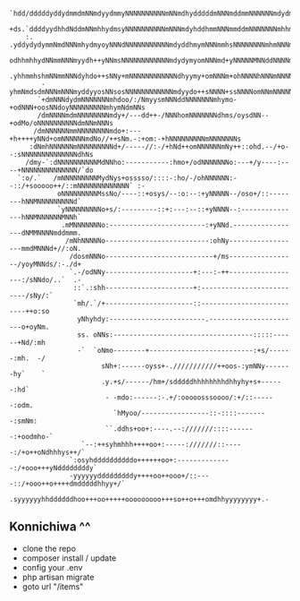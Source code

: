         `hdd/dddddyddydmmdmNNmdyydmmyNNNNNNNNNNmNNmdhydddddmNNNmddmmNNNNNNmdydmNmddddddddddddddm+   
        +ds.`ddddyydhhdNddmNNmhhydmsyNNNNNNNNNNmNNNmdyhddhmmNNNmmddmNNNNNNNmhhmNNmdhdddddyddhddmd`  
        :.  .yddydydymmNmdNNNmhydmyoyNNNdNNNNNNNNNNNmdyddhmymNNNmmhsNNNNNNNNmhmNNNmdhddddyhhdddyh`  
             odhhmhhydNNmmNNNmyydh++yNNmsNNNNNNNNNNNNmdydymyomNNNmd+yNNNNNMNNddNNNNmhhdmydhsdd+`-.  
            .yhhmmhshmNNmmNNNdyhdo++sNNy+mNNNNNNNNNNNNdhyymy+omNNNm+ohNNNNhNNNmNNNNNmhhdymdhmm+     
            -yhmNmdsdmNNNmNNNmyddyyosNNsosNNNNNNNNNNNNmdyydo++sNNNN+ssNNNNomNNmNNNNNmdysdmdmNmo     
           `+dmNNNdydmNNNNNNNmhdoo/:/NmyysmNNNddNNNNNNNmhymo-+odNNN+oosNNdoyNNNNNNNNNmhymNdmNNs     
           /dmNNNNmdmNNNNNNNNmdy+/---dd++-/NNNhomNNNNNNNdhms/oysdNN--+odMo/oNNNNNNNNNNdmNNmNNNs     
          /dmNNNNNNmmNNNNNNNNmdo+:---+h++++yNNd+omNNNNNNmdNo//++sNm.-:+om:-+hNNNNNNNNNmNNNNNNNs     
         :dNmhNNNNNNmNNNNNNNNNd+/-----//:-/+hNd++omNNNNNNmNy++::ohd.--/+o--:sNNNNNNNNNNNNNNdhNs     
        /dmy-`:dNNNNNNNNNNMdNNho:-----------:hmo+/odNNNNNNNo:---+/y----:----+NNNNNNNNNNNNNN/`do     
      `:o/.`   /mNNNNNNNNNMydNys+osssso/::::-:ho/-/ohNNNNNN:--::/+sooooo++/::mNNNNNNNNNNNNN` :-     
                oNNNNNNNNNMssNo/----::+osys/--:o:--:+yNNNNN--/oso+/::--------hNNMNNNNNNNNNd`        
                `yNNNNNNNNNo+s/:---------::+:---:--::+yNNNN--:---------------hNNMNNNNNNMNNh`        
                 .mMNNNNNNNo:------------------------:+yNNd.-----------------dNMMNNNNmddmmm.        
                  /mNhNNNNNo--------------------------:ohNy------------------mmdMNNNd+//:oN.        
                   /dosmNNNo---------------------------+/ms-----------------/yoyMNNds/:-./d+        
                   `.-/odNNy----------------------+:---:-++------------------:/sNNdo/..`  .-        
                    ::`.:shh----------------------+:--------------------------/sNy/:`               
                    `mh/.`/+----------------------::--------------------------++o:so                
                     yNhyhdy:------------------------.-----------------------o+oyNm.                
                     ss. oNNs:-----------------------------------:::::------+Nd/:mh                 
                     -`  `oNmo--------+--------------------------:+s/------:mh.  -/                 
                           sNh+:------oyss+-.///////////++oos-:ymNNy-------hy`    `                 
                           .y.+s/------/hm+/sdddddhhhhhhhhdhhyhy+s+------:hd`                       
                            - -mdo:------:-.+/:ooooosssoooo/:+/::------:odm.                        
                              `hMyoo/-----------------::-::::--------:smNm:                         
                            ``.ddhs+oo+:----.--:///////::::-------:+oodmho-`                        
                      `--:++syhmhhh++++oo+:-----:///////::-----:/+o++oNdhhhys++/`                   
                   `:osyhddddddddddo++++++oo+:--------------:/+ooo+++yNddddddddy`                   
                   -yyyyyydddddddddy++++oo++ooo+/::----::/+ooo++o++++dmdddddhhyy+/`                 
                   .syyyyyyhhddddddhoo+++oo+++++ooooooooo+++so++o+++omdhhyyyyyyyy+.-   

## Konnichiwa ^^

- clone the repo
- composer install / update
- config your .env
- php artisan migrate
- goto url "/items"

